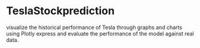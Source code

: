 # TeslaStockprediction
visualize the historical performance of Tesla through graphs and charts using Plotly express and evaluate the performance of the model against real data.
